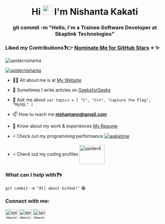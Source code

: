 <h1 align="center">Hi <img src="https://raw.githubusercontent.com/iampavangandhi/iampavangandhi/master/gifs/Hi.gif" width="30px"> I'm Nishanta Kakati</h1>
<h3 align="center">git commit -m "Hello, I'm a Trainee Software Developer at Skaplink Technologies"</h3>

### Liked my Contributions:question::point_right: [Nominate Me for GitHub Stars](https://stars.github.com/nominate/) :star: :sparkles:

<p align="left"> <img src="https://komarev.com/ghpvc/?username=spidernishanta&label=Profile%20views&color=0e75b6&style=flat" alt="spidernishanta" /> </p>

<p align="left"> <a href="https://twitter.com/KakatiNishanta" target="blank"><img src="https://img.shields.io/twitter/follow/KakatiNishanta?logo=twitter&style=for-the-badge" alt="spidernishanta" /></a> </p>


- 👨‍💻 All about me is at [My Website](https://spidernishanta.github.io/)

- 📝 Sometimes I write articles on [GeeksforGeeks](https://auth.geeksforgeeks.org/user/spider004/articles)

- 💬 Ask me about ``` var topics = [ "C", "C++", "Capture the Flag", "MySQL" ] ```

- 📫 How to reach me **nishantann@gmail.com**

- 📄 Know about my work & experiences [My Resume](https://spidernishanta.github.io/images/Nishanta%20Kakati's%20Resume.pdf)

- ⚡ Check out my programming performance [![wakatime](https://wakatime.com/badge/user/f9e4ae6a-d399-4c22-a6f1-645d0fe19421.svg)](https://wakatime.com/@f9e4ae6a-d399-4c22-a6f1-645d0fe19421)

- ⚡ Check out my coding profiles <a href="https://www.codechef.com/users/spider4" target="blank"><img align="center" src="https://cdn.codechef.com/images/cc-logo.svg" alt="spider4" height="60" width="80" /></a>

### What can I help with:question::cyclone:
<code>git commit -m "All about GitHub!"</code> :grin:

<h3 align="left">Connect with me:</h3>
<p align="left">
<a href="https://twitter.com/KakatiNishanta" target="blank"><img align="center" src="https://raw.githubusercontent.com/rahuldkjain/github-profile-readme-generator/master/src/images/icons/Social/twitter.svg" alt="spidernishanta" height="30" width="40" /></a>
<a href="https://linkedin.com/in/spider004" target="blank"><img align="center" src="https://raw.githubusercontent.com/rahuldkjain/github-profile-readme-generator/master/src/images/icons/Social/linked-in-alt.svg" alt="spidernishanta" height="30" width="40" /></a>
<a href="https://wa.me/+916003644157" target="blank"><img align="center" src="https://github.com/Templarian/MaterialDesign/blob/master/svg/whatsapp.svg" alt="spidernishanta" height="30" width="40" /></a>
</p>
